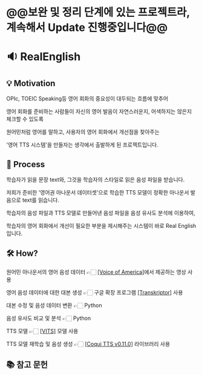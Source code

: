 # @@보완 및 정리 단계에 있는 프로젝트라, 계속해서 Update 진행중입니다@@

# 🔉 RealEnglish

## 💡 Motivation

OPIc, TOEIC Speaking등 영어 회화의 중요성이 대두되는 흐름에 맞추어

영어 회화를 준비하는 사람들이 자신의 영어 발음이 자연스러운지, 어색하지는 않은지 체크할 수 있도록

원어민처럼 영어를 말하고, 사용자의 영어 회화에서 개선점을 찾아주는

'영어 TTS 시스템'을 만들자는 생각에서 출발하게 된 프로젝트입니다.

## 🤔 Process

학습자가 읽을 문장 text와, 그것을 학습자의 스타일로 읽은 음성 파일을 받습니다.

저희가 준비한 '영어권 아나운서 데이터셋'으로 학습한 TTS 모델이 정확한 아나운서 발음으로 text를 읽습니다.

학습자의 음성 파일과 TTS 모델로 만들어낸 음성 파일을 음성 유사도 분석에 이용하여,

학습자의 영어 회화에서 개선이 필요한 부분을 제시해주는 시스템이 바로 Real English 입니다.

## 🛠️ How?

원어민 아나운서의 영어 음성 데이터 👉🏻 [[Voice of America]](https://www.voanews.com/)에서 제공하는 영상 사용

영어 음성 데이터에 대한 대본 생성 👉🏻 구글 확장 프로그램 [[Transkriptor]](https://transkriptor.com/ko/) 사용

대본 수정 및 음성 데이터 변환 👉🏻 Python

음성 유사도 비교 및 분석 👉🏻 Python

TTS 모델 👉🏻 [[VITS]](https://github.com/jaywalnut310/vits) 모델 사용

TTS 모델 재학습 및 음성 생성 👉🏻 [[Coqui TTS v0.11.0]](https://github.com/coqui-ai/TTS) 라이브러리 사용

## 📚 참고 문헌
